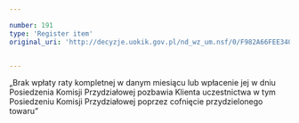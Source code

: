 ```yaml
---

number: 191
type: 'Register item'
original_uri: 'http://decyzje.uokik.gov.pl/nd_wz_um.nsf/0/F982A66FEE34068AC12572DD0032946B?OpenDocument'


---
```


„Brak wpłaty raty kompletnej w danym miesiącu lub wpłacenie jej w dniu Posiedzenia Komisji Przydziałowej pozbawia Klienta uczestnictwa w tym Posiedzeniu Komisji Przydziałowej poprzez cofnięcie przydzielonego towaru”
